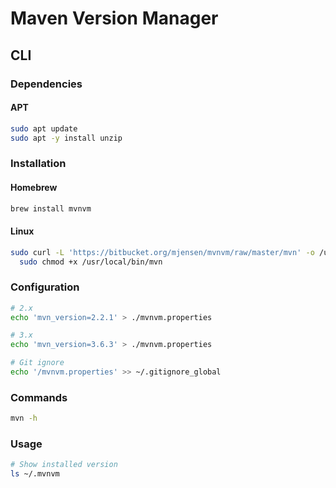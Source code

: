 # Maven Version Manager

## CLI

### Dependencies

#### APT

```sh
sudo apt update
sudo apt -y install unzip
```

### Installation

#### Homebrew

```sh
brew install mvnvm
```

#### Linux

```sh
sudo curl -L 'https://bitbucket.org/mjensen/mvnvm/raw/master/mvn' -o /usr/local/bin/mvn && \
  sudo chmod +x /usr/local/bin/mvn
```

### Configuration

```sh
# 2.x
echo 'mvn_version=2.2.1' > ./mvnvm.properties

# 3.x
echo 'mvn_version=3.6.3' > ./mvnvm.properties

# Git ignore
echo '/mvnvm.properties' >> ~/.gitignore_global
```

### Commands

```sh
mvn -h
```

### Usage

```sh
# Show installed version
ls ~/.mvnvm
```
